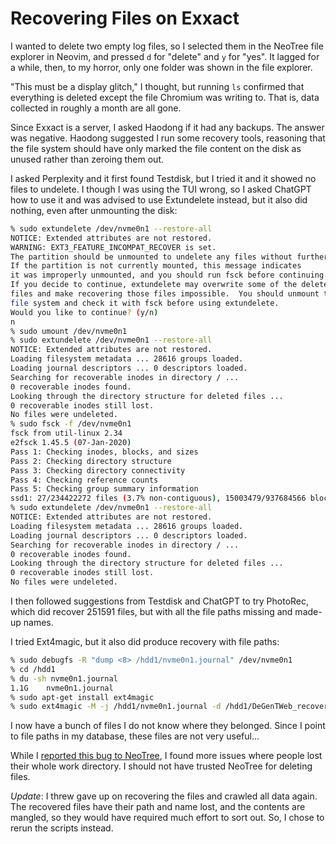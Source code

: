 # Recovering Files on Exxact

I wanted to delete two empty log files, so I selected them in
the NeoTree file explorer in Neovim, and pressed `d` for "delete" and `y` for
"yes".
It lagged for a while, then, to my horror, only one folder was shown in
the file explorer.

"This must be a display glitch," I thought, but running `ls` confirmed that
everything is deleted except the file Chromium was writing to.
That is, data collected in roughly a month are all gone.

Since Exxact is a server, I asked Haodong if it had any backups.
The answer was negative.
Haodong suggested I run some recovery tools, reasoning that
the file system should have only marked the file content on the disk as
unused rather than zeroing them out.

I asked Perplexity and it first found Testdisk, but I tried it and
it showed no files to undelete.
I though I was using the TUI wrong, so I asked ChatGPT how to use it and
was advised to use Extundelete instead, but it also did nothing,
even after unmounting the disk:

```sh
% sudo extundelete /dev/nvme0n1 --restore-all
NOTICE: Extended attributes are not restored.
WARNING: EXT3_FEATURE_INCOMPAT_RECOVER is set.
The partition should be unmounted to undelete any files without further data loss.
If the partition is not currently mounted, this message indicates 
it was improperly unmounted, and you should run fsck before continuing.
If you decide to continue, extundelete may overwrite some of the deleted
files and make recovering those files impossible.  You should unmount the
file system and check it with fsck before using extundelete.
Would you like to continue? (y/n)
n
% sudo umount /dev/nvme0n1
% sudo extundelete /dev/nvme0n1 --restore-all
NOTICE: Extended attributes are not restored.
Loading filesystem metadata ... 28616 groups loaded.
Loading journal descriptors ... 0 descriptors loaded.
Searching for recoverable inodes in directory / ... 
0 recoverable inodes found.
Looking through the directory structure for deleted files ... 
0 recoverable inodes still lost.
No files were undeleted.
% sudo fsck -f /dev/nvme0n1
fsck from util-linux 2.34
e2fsck 1.45.5 (07-Jan-2020)
Pass 1: Checking inodes, blocks, and sizes
Pass 2: Checking directory structure
Pass 3: Checking directory connectivity
Pass 4: Checking reference counts
Pass 5: Checking group summary information
ssd1: 27/234422272 files (3.7% non-contiguous), 15003479/937684566 blocks
% sudo extundelete /dev/nvme0n1 --restore-all
NOTICE: Extended attributes are not restored.
Loading filesystem metadata ... 28616 groups loaded.
Loading journal descriptors ... 0 descriptors loaded.
Searching for recoverable inodes in directory / ... 
0 recoverable inodes found.
Looking through the directory structure for deleted files ... 
0 recoverable inodes still lost.
No files were undeleted.
```

I then followed suggestions from Testdisk and ChatGPT to try PhotoRec, which
did recover 251591 files, but with all the file paths missing and
made-up names.

I tried Ext4magic, but it also did produce recovery with file paths:

```sh
% sudo debugfs -R "dump <8> /hdd1/nvme0n1.journal" /dev/nvme0n1
% cd /hdd1
% du -sh nvme0n1.journal 
1.1G	nvme0n1.journal
% sudo apt-get install ext4magic
% sudo ext4magic -M -j /hdd1/nvme0n1.journal -d /hdd1/DeGenTWeb_recovery/ /dev/nvme0n1
```

I now have a bunch of files I do not know where they belonged.
Since I point to file paths in my database, these files are not very useful…

While I [reported this bug to
NeoTree](https://github.com/nvim-neo-tree/neo-tree.nvim/issues/1682),
I found more issues where people lost their whole work directory.
I should not have trusted NeoTree for deleting files.

*Update*: I threw gave up on recovering the files and crawled all data again.
The recovered files have their path and name lost, and
the contents are mangled, so they would have required much effort to sort out.
So, I chose to rerun the scripts instead.
